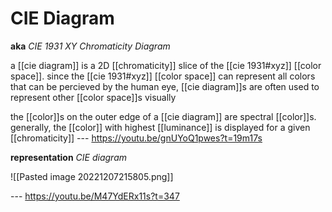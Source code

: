 # CIE Diagram

**aka** _CIE 1931 XY Chromaticity Diagram_

a [[cie diagram]] is a 2D [[chromaticity]] slice of the [[cie 1931#xyz]] [[color space]]. since the [[cie 1931#xyz]] [[color space]] can represent all colors that can be percieved by the human eye, [[cie diagram]]s are often used to represent other [[color space]]s visually

the [[color]]s on the outer edge of a [[cie diagram]] are spectral [[color]]s. generally, the [[color]] with highest [[luminance]] is displayed for a given [[chromaticity]] --- <https://youtu.be/gnUYoQ1pwes?t=19m17s>

**representation** _CIE diagram_

![[Pasted image 20221207215805.png]]

--- <https://youtu.be/M47YdERx11s?t=347>
